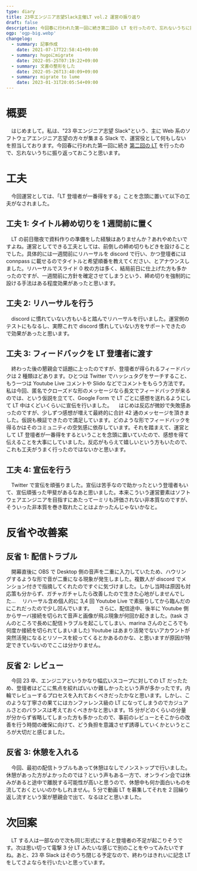 ```yaml
---
type: diary
title: 23卒エンジニア志望Slack主催LT vol.2 運営の振り返り
draft: false
description: 今回春に行われた第一回に続き第二回の LT を行ったので、忘れないうちに振り返っておこうと思います。
ogp: 'ogp-big.webp'
changelog:
  - summary: 記事作成
    date: 2021-07-17T22:58:41+09:00
  - summary: hugoにmigrate
    date: 2022-05-25T07:19:22+09:00
  - summary: 文書の整形をした
    date: 2022-05-26T13:40:09+09:00
  - summary: migrate to lume
    date: 2023-01-31T20:05:54+09:00
---
```


# 概要

　はじめまして。私は、"23 卒エンジニア志望 Slack"という、主に Web 系のソフトウェアエンジニア志望の方々が集まる Slack で、運営役として何もしないを担当しております。今回春に行われた第一回に続き [第二回の LT](https://connpass.com/event/215902/) を行ったので、忘れないうちに振り返っておこうと思います。

# 工夫

　今回運営としては、「LT 登壇者が一番得をする」ことを念頭に置いて以下の工夫がなされました。

## 工夫 1: タイトル締め切りを 1 週間前に置く

　LT の前日徹夜で資料作りの準備をした経験はありませんか？あれやめたいですよね。運営としてできる工夫としては、前倒しの締め切りもどきを設けることでした。具体的には一週間前にリハーサルを discord で行い、かつ登壇者には connpass に載せるのでタイトルと希望順番を教えてください、とアナウンスしました。リハーサルでスライド 0 枚の方は多く、結局前日に仕上げた方も多かったのですが、一週間前に方針を確定させてしまうという、締め切りを強制的に設ける手法はある程度効果があったと思います。

## 工夫 2: リハーサルを行う

　discord に慣れていない方もいると踏んでリハーサルを行いました。運営側のテストにもなるし、実際これで discord 慣れしていない方をサポートできたので効果があったと思います。

## 工夫 3: フィードバックを LT 登壇者に渡す

　終わった後の懇親会で話題に上ったのですが、登壇者が得られるフィードバックは 2 種類ほどあります。ひとつは Twitter でハッシュタグをサーチすること、もう一つは Youtube Live コメントや Slido などでコメントをもらう方法です。私は今回、匿名でクローズドな形のメッセージなら長文でフィードバックが来るのでは、という仮説を立てて、Google Form で LT ごとに感想を送れるようにして LT 中はくどいくらいに宣伝を行いました。
　はじめは反応が微妙で失敗感あったのですが、少しずつ感想が増えて最終的に合計 42 通のメッセージを頂きました。仮説も検証できたので満足しています。どのような形でフィードバックを得るかはそのコミュニティの空気感に依存しています。それを踏まえて、運営として LT 登壇者が一番得をするということを念頭に置いていたので、感想を得て伝えることを大事にしていました。反応がもらえて嬉しいという方もいたので、これも工夫がうまく行ったのではないかと思います。

## 工夫 4: 宣伝を行う

　Twitter で宣伝を頑張りました。宣伝は苦手なので助かったという登壇者もいて、宣伝頑張った甲斐があるなあと思いました。本来こういう運営要素はソフトウェアエンジニアを目指すにあたって一ミリも評価されない非本質なのですが、そういった非本質を巻き取れたことはよかったんじゃないかなと。

# 反省や改善案

## 反省 1: 配信トラブル

　開幕直後に OBS で Desktop 側の音声を二重に入力していたため、ハウリングするような形で音が二重になる現象が発生しました。複数人が discord でメンション付きで指摘してくれたのですぐに気づけました。しかし当時は原因も対応策も分からず、ガチャガチャしたら改善したので生きた心地がしませんでした...
　リハーサル含め個人的に 3,4 回 Youtube Live で素振りしてから臨んだのにこれだったので少し凹んでいます。
　さらに、配信途中、後半に Youtube 側からサーバ接続を切られて音声と画像が飛ぶ現象が何回か起きました。(task さんのところで長めに配信トラブルを起こしてしまい、marina さんのところでも何度か接続を切られてしまいました) Youtube はあまり活発でないアカウントが突然活発になるとリソースを絞ってくるとかあるのかな、と思いますが原因が特定できていないのでここは分かりません。

## 反省 2: レビュー

　今回 23 卒、エンジニアというかなり幅広いスコープに対しての LT だったため、登壇者はどこに焦点を絞ればいいか難しかったという声が多かったです。内輪でレビューするプロセスを入れておくべきだったかなと思います。しかし、このような丁寧さの果てにはカンファレンス級の LT になってしまうのでカジュアルさとのバランスは考えておくべきかなと思います。15 分がどのくらいの分量が分からず省略してしまった方も多かったので、事前のレビューとそこからの改善を行う時間の確保に向けて、どう負担を意識させず誘導していくかというところが大切だと感じました。

## 反省 3: 休憩を入れる

　今回、最初の配信トラブルもあって休憩はなしでノンストップで行いました。休憩があった方がよかったのでは？という声もある一方で、オンライン会では休みがあると途中で離脱する可能性が高いと思うので、休憩中も何か面白いものを流しておくといいのかもしれません。5 分で動画 LT を募集してそれを 2 回繰り返し流すという案が懇親会で出て、なるほどと思いました。

# 次回案

　LT する人は一部なので次も同じ形式にすると登壇者の不足が起こりそうです。次は思い切って電撃 3 分 LT みたいな感じで別のことをやってみたいですね。あと、23 卒 Slack はそのうち閉じる予定なので、終わりはきれいに記念 LT をしてさよならを行いたいと思っています。
